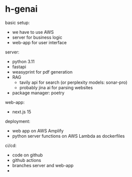 # h-genai

basic setup:
- we have to use AWS
- server for business logic
- web-app for user interface

server:
- python 3.11
- fastapi
- weasyprint for pdf generation
- RAG
    - tavily api for search (or perplexity models: sonar-pro)
    - probably jina ai for parsing websites
- package manager: poetry

web-app:
- next.js 15

deployment:
- web app on AWS Amplify
- python server functions on AWS Lambda as dockerfiles

ci/cd:
- code on github
- github actions
- branches server and web-app
- 
